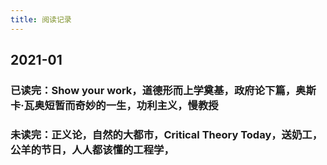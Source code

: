 ```yaml
---
title: 阅读记录
---
```


## 2021-01
### 已读完：Show your work，道德形而上学奠基，政府论下篇，奥斯卡·瓦奥短暂而奇妙的一生，功利主义，慢教授
### 未读完：正义论，自然的大都市，Critical Theory Today，送奶工，公羊的节日，人人都该懂的工程学，

